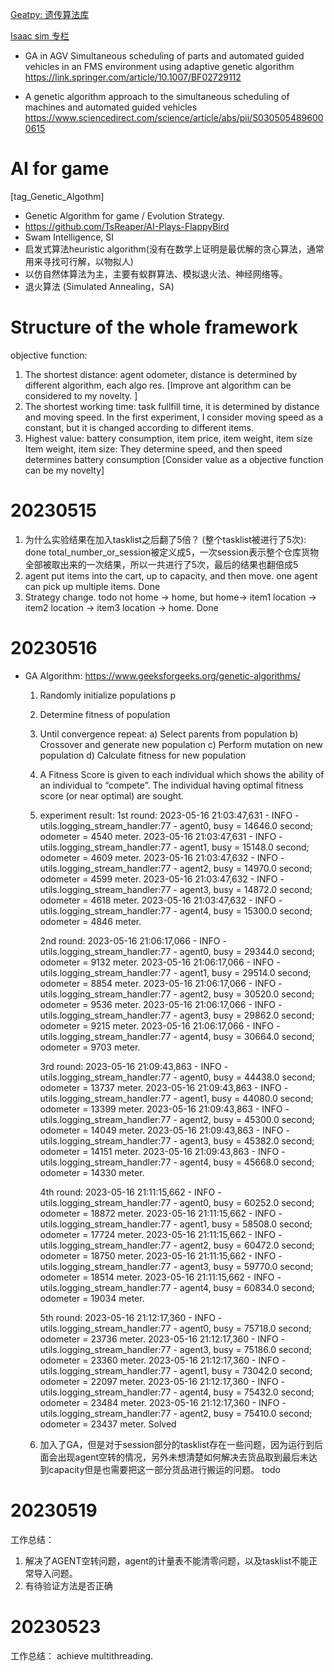 [Geatpy: 遗传算法库](https://github.com/geatpy-dev/geatpy)

[Isaac sim 专栏](https://www.zhihu.com/column/c_1533191136755236864)

- GA in AGV 
Simultaneous scheduling of parts and automated guided vehicles in an FMS environment using adaptive genetic algorithm
https://link.springer.com/article/10.1007/BF02729112

- A genetic algorithm approach to the simultaneous scheduling of machines and automated guided vehicles
https://www.sciencedirect.com/science/article/abs/pii/S0305054896000615

# AI for game
[tag_Genetic_Algothm]
- Genetic Algorithm for game / Evolution Strategy.
- https://github.com/TsReaper/AI-Plays-FlappyBird
- Swam Intelligence, SI
- 启发式算法heuristic algorithm(没有在数学上证明是最优解的贪心算法，通常用来寻找可行解，以物拟人)
- 以仿自然体算法为主，主要有蚁群算法、模拟退火法、神经网络等。 
- 退火算法 (Simulated Annealing，SA) 


# Structure of the whole framework
objective function: 
1. The shortest distance: agent odometer, distance is determined by different algorithm, each algo res. [Improve ant algorithm can be considered to my novelty. ] 
2. The shortest working time: task fullfill time, it is determined by distance and moving speed. In the first experiment, I consider moving speed as a constant, but it is changed according to different items. 
3. Highest value: battery consumption, item price, item weight, item size
    Item weight, item size: They determine speed, and then speed determines battery consumption
[Consider value as a objective function can be my novelty]


# 20230515
1. 为什么实验结果在加入tasklist之后翻了5倍？ (整个tasklist被进行了5次): done total_number_or_session被定义成5，一次session表示整个仓库货物全部被取出来的一次结果，所以一共进行了5次，最后的结果也翻倍成5
2. agent put items into the cart, up to capacity, and then move.  one agent can pick up multiple items. Done
3. Strategy change. todo not home -> home, but home-> item1 location -> item2 location -> item3 location -> home.  Done

# 20230516
- GA Algorithm: https://www.geeksforgeeks.org/genetic-algorithms/
  1) Randomly initialize populations p
  2) Determine fitness of population
  3) Until convergence repeat:
        a) Select parents from population
        b) Crossover and generate new population
        c) Perform mutation on new population
        d) Calculate fitness for new population
  4) A Fitness Score is given to each individual which shows the ability of an individual to “compete”. The individual having optimal fitness score (or near optimal) are sought.
  5) experiment result: 
     1st round: 2023-05-16 21:03:47,631 - INFO - utils.logging_stream_handler:77 - agent0, busy = 14646.0 second; odometer = 4540 meter. 
                     2023-05-16 21:03:47,631 - INFO - utils.logging_stream_handler:77 - agent1, busy = 15148.0 second; odometer = 4609 meter.
                     2023-05-16 21:03:47,632 - INFO - utils.logging_stream_handler:77 - agent2, busy = 14970.0 second; odometer = 4599 meter.
                     2023-05-16 21:03:47,632 - INFO - utils.logging_stream_handler:77 - agent3, busy = 14872.0 second; odometer = 4618 meter.
                     2023-05-16 21:03:47,632 - INFO - utils.logging_stream_handler:77 - agent4, busy = 15300.0 second; odometer = 4846 meter.
           
     2nd round: 2023-05-16 21:06:17,066 - INFO - utils.logging_stream_handler:77 - agent0, busy = 29344.0 second; odometer = 9132 meter. 
                    2023-05-16 21:06:17,066 - INFO - utils.logging_stream_handler:77 - agent1, busy = 29514.0 second; odometer = 8854 meter.
                    2023-05-16 21:06:17,066 - INFO - utils.logging_stream_handler:77 - agent2, busy = 30520.0 second; odometer = 9536 meter.
                    2023-05-16 21:06:17,066 - INFO - utils.logging_stream_handler:77 - agent3, busy = 29862.0 second; odometer = 9215 meter.
                    2023-05-16 21:06:17,066 - INFO - utils.logging_stream_handler:77 - agent4, busy = 30664.0 second; odometer = 9703 meter.
        
     3rd round: 2023-05-16 21:09:43,863 - INFO - utils.logging_stream_handler:77 - agent0, busy = 44438.0 second; odometer = 13737 meter.
                    2023-05-16 21:09:43,863 - INFO - utils.logging_stream_handler:77 - agent1, busy = 44080.0 second; odometer = 13399 meter.
                    2023-05-16 21:09:43,863 - INFO - utils.logging_stream_handler:77 - agent2, busy = 45300.0 second; odometer = 14049 meter.
                    2023-05-16 21:09:43,863 - INFO - utils.logging_stream_handler:77 - agent3, busy = 45382.0 second; odometer = 14151 meter.
                    2023-05-16 21:09:43,863 - INFO - utils.logging_stream_handler:77 - agent4, busy = 45668.0 second; odometer = 14330 meter.   
           
     4th round: 2023-05-16 21:11:15,662 - INFO - utils.logging_stream_handler:77 - agent0, busy = 60252.0 second; odometer = 18872 meter.
                    2023-05-16 21:11:15,662 - INFO - utils.logging_stream_handler:77 - agent1, busy = 58508.0 second; odometer = 17724 meter.
                    2023-05-16 21:11:15,662 - INFO - utils.logging_stream_handler:77 - agent2, busy = 60472.0 second; odometer = 18750 meter.
                    2023-05-16 21:11:15,662 - INFO - utils.logging_stream_handler:77 - agent3, busy = 59770.0 second; odometer = 18514 meter.
                    2023-05-16 21:11:15,662 - INFO - utils.logging_stream_handler:77 - agent4, busy = 60834.0 second; odometer = 19034 meter.
          
     5th round: 2023-05-16 21:12:17,360 - INFO - utils.logging_stream_handler:77 - agent0, busy = 75718.0 second; odometer = 23736 meter.
                    2023-05-16 21:12:17,360 - INFO - utils.logging_stream_handler:77 - agent3, busy = 75186.0 second; odometer = 23360 meter.
                    2023-05-16 21:12:17,360 - INFO - utils.logging_stream_handler:77 - agent1, busy = 73042.0 second; odometer = 22097 meter.
                    2023-05-16 21:12:17,360 - INFO - utils.logging_stream_handler:77 - agent4, busy = 75432.0 second; odometer = 23484 meter.
                    2023-05-16 21:12:17,360 - INFO - utils.logging_stream_handler:77 - agent2, busy = 75410.0 second; odometer = 23437 meter.
     Solved
  6) 加入了GA，但是对于session部分的tasklist存在一些问题，因为运行到后面会出现agent空转的情况，另外未想清楚如何解决去货品取到最后未达到capacity但是也需要把这一部分货品进行搬运的问题。 todo

# 20230519
工作总结：
1. 解决了AGENT空转问题，agent的计量表不能清零问题，以及tasklist不能正常导入问题。
2. 有待验证方法是否正确

# 20230523
工作总结： 
achieve multithreading. 